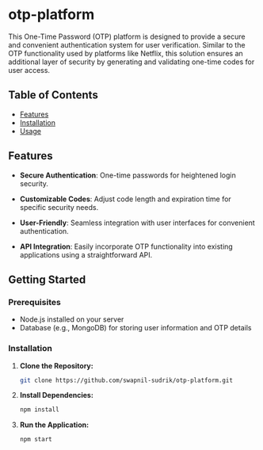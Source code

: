 # otp-platform
This One-Time Password (OTP) platform is designed to provide a secure and convenient authentication system for user verification. Similar to the OTP functionality used by platforms like Netflix, this solution ensures an additional layer of security by generating and validating one-time codes for user access.

## Table of Contents
  - [Features](#features)
  - [Installation](#installation)
  - [Usage](#usage)

## Features

- **Secure Authentication**: One-time passwords for heightened login security.
  
- **Customizable Codes**: Adjust code length and expiration time for specific security needs.

- **User-Friendly**: Seamless integration with user interfaces for convenient authentication.

- **API Integration**: Easily incorporate OTP functionality into existing applications using a straightforward API.

## Getting Started

### Prerequisites

- Node.js installed on your server
- Database (e.g., MongoDB) for storing user information and OTP details

### Installation

1. **Clone the Repository:**

    ```bash
    git clone https://github.com/swapnil-sudrik/otp-platform.git
    ```

2. **Install Dependencies:**

    ```bash
    npm install
    ```

3. **Run the Application:**

    ```bash
    npm start
    ```
